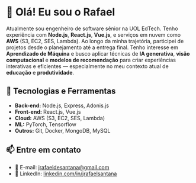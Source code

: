 # 👋 Olá! Eu sou o Rafael

Atualmente sou engenheiro de software sênior na UOL EdTech. Tenho experiência com **Node.js**, **React.js**, **Vue.js**, e serviços em nuvem como **AWS** (S3, EC2, SES, Lambda). Ao longo da minha trajetória, participei de projetos desde o planejamento até a entrega final.
Tenho interesse em **Aprendizado de Máquina** e busco aplicar técnicas de **IA generativa**, **visão computacional** e **modelos de recomendação** para criar experiências interativas e eficientes — especialmente no meu contexto atual de **educação** e **produtividade**.

## 🚀 Tecnologias e Ferramentas
- **Back-end:** Node.js, Express, Adonis.js
- **Front-end:** React.js, Vue.js
- **Cloud:** AWS (S3, EC2, SES, Lambda)
- **ML:** PyTorch, Tensorflow
- **Outros:** Git, Docker, MongoDB, MySQL

## 📫 Entre em contato
- 📧 E-mail: [jrafaeldesantana@gmail.com](mailto:jrafaeldesantana@gmail.com)  
- 💼 LinkedIn: [linkedin.com/in/jrafaelsantana](https://www.linkedin.com/in/jrafaelsantana/)
